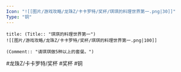 ```yaml
---
Icon: "![[图片/游戏攻略/龙珠Z/卡卡罗特/奖杯/琪琪的料理世界第一.png|30]]"
Type: "铜"
---
```

```ad-common-bronze-trophy
title: (Title:: "琪琪的料理世界第一")
![[图片/游戏攻略/龙珠Z/卡卡罗特/奖杯/琪琪的料理世界第一.png|100]]

(Comment:: "请琪琪做5种以上的套餐。")
```

#龙珠Z/卡卡罗特/奖杯 #奖杯 #铜
